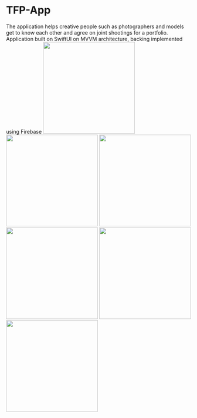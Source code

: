 # TFP-App
The application helps creative people such as photographers and models get to know each other and agree on joint shootings for a portfolio. 
Application built on SwiftUI on MVVM architecture, backing implemented using Firebase
<img src="https://github.com/EvilevNikita/TFP-App/assets/116057796/687ce45f-3c45-4036-a2be-f8fa5ad91b4b" width="250">
<img src="https://github.com/EvilevNikita/TFP-App/assets/116057796/863a6450-9540-4bd7-bf94-aa3f71368148" width="250">
<img src="https://github.com/EvilevNikita/TFP-App/assets/116057796/731bbb97-858b-44e0-93e9-c7724c6c064b" width="250">
<img src="https://github.com/EvilevNikita/TFP-App/assets/116057796/06ae378f-572e-460a-95ac-89b903683017" width="250">
<img src="https://github.com/EvilevNikita/TFP-App/assets/116057796/c90de591-8205-4a14-8f13-991be94105d0" width="250">
<img src="https://github.com/EvilevNikita/TFP-App/assets/116057796/dea52d36-3293-4bce-ba8e-b8553d841c17" width="250">
